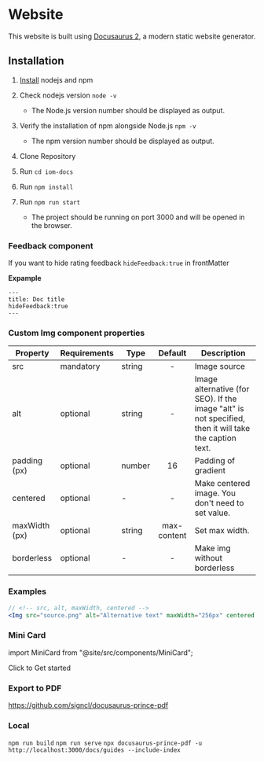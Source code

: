 # Website

This website is built using [Docusaurus 2](https://docusaurus.io/), a modern static website generator.

## Installation

1. [Install](https://nodejs.org/en/download) nodejs and npm

2. Check nodejs version `node -v`

   - The Node.js version number should be displayed as output.

3. Verify the installation of npm alongside Node.js `npm -v`

   - The npm version number should be displayed as output.

4. Clone Repository

5. Run `cd iom-docs`

6. Run `npm install`

7. Run `npm run start`
   - The project should be running on port 3000 and will be opened in the browser.

### Feedback component

If you want to hide rating feedback
`hideFeedback:true` in frontMatter

**Expample**

```mdx
---
title: Doc title
hideFeedback:true
---
```

### Custom Img component properties

| Property      | Requirements | Type   |   Default   | Description                                                                                           |
| ------------- | ------------ | ------ | :---------: | ----------------------------------------------------------------------------------------------------- |
| src           | mandatory    | string |      -      | Image source                                                                                          |
| alt           | optional     | string |      -      | Image alternative (for SEO). If the image "alt" is not specified, then it will take the caption text. |
| padding (px)  | optional     | number |     16      | Padding of gradient                                                                                   |
| centered      | optional     | -      |      -      | Make centered image. You don't need to set value.                                                     |
| maxWidth (px) | optional     | string | max-content | Set max width.                                                                                        |
| borderless    | optional     | -      |      -      | Make img without borderless                                                                           |

### Examples

```jsx
// <!-- src, alt, maxWidth, centered -->
<Img src="source.png" alt="Alternative text" maxWidth="256px" centered borderless />
```

### Mini Card

import MiniCard from "@site/src/components/MiniCard";

<MiniCard link="https://iomete.com/start-know" linkName="Start now">Click to Get started</MiniCard>

### Export to PDF

https://github.com/signcl/docusaurus-prince-pdf

### Local

`npm run build`
`npm run serve`
`npx docusaurus-prince-pdf -u http://localhost:3000/docs/guides --include-index`
